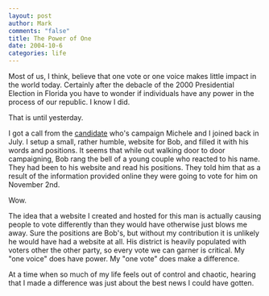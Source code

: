 ```yaml
--- 
layout: post
author: Mark
comments: "false"
title: The Power of One
date: 2004-10-6
categories: life
---
```

Most of us, I think, believe that one vote or one voice makes little impact in the world today. Certainly after the debacle of the 2000 Presidential Election in Florida you have to wonder if individuals have any power in the process of our republic. I know I did.

That is until yesterday.

I got a call from the <a href="http://bobterrill.com" title="Bob Terrill">candidate</a> who's campaign Michele and I joined back in July. I setup a small, rather humble, website for Bob, and filled it with his words and positions. It seems that while out walking door to door campaigning, Bob rang the bell of a young couple who reacted to his name. They had been to his website and read his positions. They told him that as a result of the information provided online they were going to vote for him on November 2nd.

Wow.

The idea that a website I created and hosted for this man is actually causing people to vote differently than they would have otherwise just blows me away. Sure the positions are Bob's, but without my contribution it is unlikely he would have had a website at all. His district is heavily populated with voters other the other party, so every vote we can garner is critical. My "one voice" does have power. My "one vote"  does make a difference.

At a time when so much of my life feels out of control and chaotic, hearing that I made a difference was just about the best news I could have gotten.
